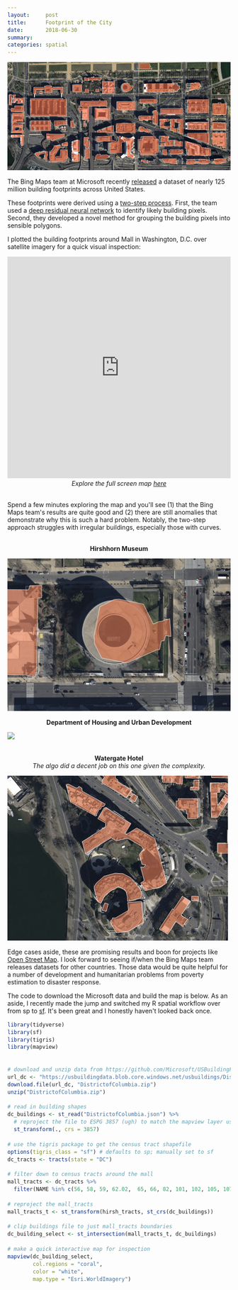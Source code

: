 ```yaml
---
layout:     post
title:      Footprint of the City
date:       2018-06-30
summary:    
categories: spatial
---
```


![](/images/2018-06-30-building-boundaries-south-mall.png)

The Bing Maps team at Microsoft recently [released](https://blogs.bing.com/maps/2018-06/microsoft-releases-125-million-building-footprints-in-the-us-as-open-data/) a dataset of nearly 125 million building footprints across United States.

These footprints were derived using a [two-step process](https://github.com/Microsoft/USBuildingFootprints). First, the team used a [deep residual neural network](https://github.com/KaimingHe/deep-residual-networks) to identify likely building pixels. Second, they developed a novel method for grouping the building pixels into sensible polygons.

I plotted the building footprints around Mall in Washington, D.C. over satellite imagery for a quick visual inspection: 

<iframe width='100%' height='500px' frameBorder='0' src='http://etachov.io/projects/2018-06-30-building-boundaries-map.html'></iframe>
<center><i>Explore the full screen map <a href = "http://etachov.io/projects/2018-06-30-building-boundaries-map.html" target = "_blank">here</a></i></center><br>

Spend a few minutes exploring the map and you'll see (1) that the Bing Maps team's results are quite good and (2) there are still anomalies that demonstrate why this is such a hard problem. Notably, the two-step approach struggles with irregular buildings, especially those with curves.

<br>
<center><b>Hirshhorn Museum</b></center>

![](/images/2018-06-30-building-boundaries-hirshhorn.gif?style=centerme)
<br>
<center><b>Department of Housing and Urban Development</b></center>

![](/images/2018-06-30-building-boundaries-hud.gif?style=centerme)

<br>
<center><b>Watergate Hotel</b></center>
<center><i>The algo did a decent job on this one given the complexity.</i></center>

![](/images/2018-06-30-building-boundaries-watergate.gif?style=centerme)

Edge cases aside, these are promising results and boon for projects like [Open Street Map](https://www.openstreetmap.org/). I look forward to seeing if/when the Bing Maps team releases datasets for other countries. Those data would be quite helpful for a number of development and humanitarian problems from poverty estimation to disaster response.

The code to download the Microsoft data and build the map is below. As an aside, I recently made the jump and switched my R spatial workflow over from sp to [sf](https://github.com/r-spatial/sf/). It's been great and I honestly haven't looked back once.

``` r 
library(tidyverse)
library(sf)
library(tigris)
library(mapview)


# download and unzip data from https://github.com/Microsoft/USBuildingFootprints
url_dc <- "https://usbuildingdata.blob.core.windows.net/usbuildings/DistrictofColumbia.zip"
download.file(url_dc, "DistrictofColumbia.zip")
unzip("DistrictofColumbia.zip")

# read in building shapes
dc_buildings <- st_read("DistrictofColumbia.json") %>%
  # reproject the file to ESPG 3857 (ugh) to match the mapview layer used below
  st_transform(., crs = 3857)

# use the tigris package to get the census tract shapefile
options(tigris_class = "sf") # defaults to sp; manually set to sf
dc_tracts <- tracts(state = "DC")

# filter down to census tracts around the mall 
mall_tracts <- dc_tracts %>%
  filter(NAME %in% c(56, 58, 59, 62.02,  65, 66, 82, 101, 102, 105, 107, 108))

# reproject the mall_tracts
mall_tracts_t <- st_transform(hirsh_tracts, st_crs(dc_buildings))

# clip buildings file to just mall_tracts boundaries
dc_building_select <- st_intersection(mall_tracts_t, dc_buildings)

# make a quick interactive map for inspection
mapview(dc_building_select, 
        col.regions = "coral", 
        color = "white", 
        map.type = "Esri.WorldImagery")

```

